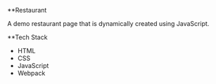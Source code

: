 **Restaurant

A demo restaurant page that is dynamically created using JavaScript. 

**Tech Stack
- HTML
- CSS
- JavaScript
- Webpack
